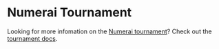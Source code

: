 # Numerai Tournament

Looking for more infomation on the [Numerai tournament](https://numer.ai)? Check out the [tournament docs](https://docs.numer.ai).

